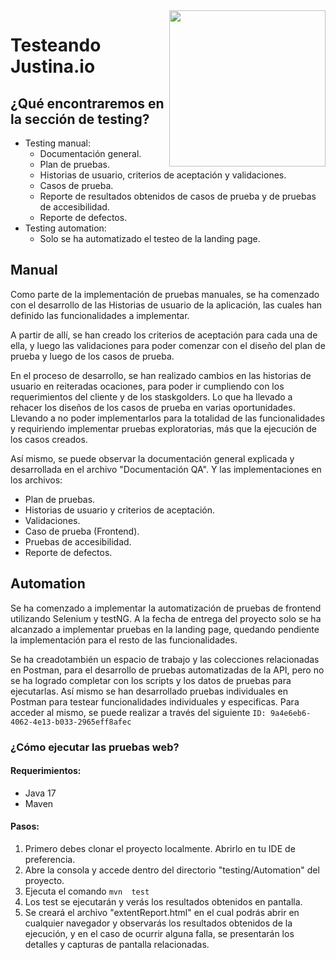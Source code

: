 <img align="right" width="250" src="https://github.com/user-attachments/assets/702f2c28-37a4-4aff-bc6f-9c4c4f05d777">

# Testeando Justina.io

## ¿Qué encontraremos en la sección de testing?

- Testing manual:
    - Documentación general.
    - Plan de pruebas.
    - Historias de usuario, criterios de aceptación y validaciones.
    - Casos de prueba.
    - Reporte de resultados obtenidos de casos de prueba y de pruebas de accesibilidad.
    - Reporte de defectos.
- Testing automation:
    - Solo se ha automatizado el testeo de la landing page.


## Manual

Como parte de la implementación de pruebas manuales, se ha comenzado con el desarrollo de las Historias de usuario de la aplicación, las cuales han definido las funcionalidades a implementar.

A partir de allí, se han creado los criterios de aceptación para cada una de ella, y luego las validaciones para poder comenzar con el diseño del plan de prueba y luego de los casos de prueba.

En el proceso de desarrollo, se han realizado cambios en las historias de usuario en reiteradas ocaciones, para poder ir cumpliendo con los requerimientos del cliente y de los staskgolders. Lo que ha llevado a rehacer los diseños de los casos de prueba en varias oportunidades. Llevando a no poder implementarlos para la totalidad de las funcionalidades y requiriendo implementar pruebas exploratorias, más que la ejecución de los casos creados.

Así mismo, se puede observar la documentación general explicada y desarrollada en el archivo "Documentación QA". Y las implementaciones en los archivos:
- Plan de pruebas.
- Historias de usuario y criterios de aceptación.
- Validaciones.
- Caso de prueba (Frontend).
- Pruebas de accesibilidad.
- Reporte de defectos.


## Automation 

Se ha comenzado a implementar la automatización de pruebas de frontend utilizando Selenium y testNG. A la fecha de entrega del proyecto solo se ha alcanzado a implementar pruebas en la landing page, quedando pendiente la implementación para el resto de las funcionalidades.

Se ha creadotambién un espacio de trabajo y las colecciones relacionadas en Postman, para el desarrollo de pruebas automatizadas de la API, pero no se ha logrado completar con los scripts y los datos de pruebas para ejecutarlas. Así mismo se han desarrollado pruebas individuales en Postman para testear funcionalidades individuales y especificas.
Para acceder al mismo, se puede realizar a través del siguiente `ID: 9a4e6eb6-4062-4e13-b033-2965eff8afec`

### ¿Cómo ejecutar las pruebas web?

#### Requerimientos:
- Java 17
- Maven

#### Pasos:
1. Primero debes clonar el proyecto localmente. Abrirlo en tu IDE de preferencia.
2. Abre la consola y accede dentro del directorio "testing/Automation" del proyecto.
3. Ejecuta el comando 
`mvn  test`
4. Los test se ejecutarán y verás los resultados obtenidos en pantalla.
5. Se creará el archivo "extentReport.html" en el cual podrás abrir en cualquier navegador y observarás los resultados obtenidos de la ejecución, y en el caso de ocurrir alguna falla, se presentarán los detalles y capturas de pantalla relacionadas.


